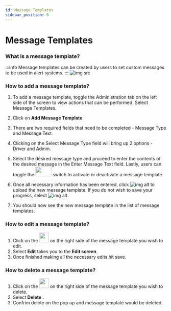 ```yaml
---
id: Message Templates
sidebar_position: 6
---
```

# Message Templates

### What is a message template?
:::info
Message templates can be created by users to set custom messages to be used in alert systems.
:::
![img src](/img/message-template.png)

### How to add a message template?
1. To add a message template, toggle the Administration tab on the left side of the screen to view actions that can be performed. Select Message Templates. 

2. Click on **Add Message Template**.
3. There are two required fields that need to be completed - Message Type and Message Text. 
4. Clicking on the Select Message Type field will bring up 2 options - Driver and Admin. 
5. Select the desired message type and proceed to enter the contents of the desired message in the Enter Message Text field. Lastly, users can toggle the <img src='/img/toggle-btn.png' height='30px' width='50px'/>  switch to activate or deactivate a message template. 
6. Once all necessary information has been entered, click ![img alt](/img/save-btn.png) to upload the new message template. If you do not wish to save your progress, select ![img alt](/img/cancel-btn.png).
7. You should now see the new message template in the list of message templates.

### How to edit a message template?
1. Click on the <img src='/img/edit-btn.png' height='30px' width='30px' /> on the right side of the message template you wish to edit.
2. Select **Edit** takes you to the **Edit screen**.
3. Once finished making all the necessary edits hit save.

### How to delete a message template?
1. Click on the <img src='/img/edit-btn.png' height='30px' width='30px' /> on the right side of the message template you wish to delete.
2. Select **Delete** .
3. Confrim delete on the pop up and message template would be deleted.